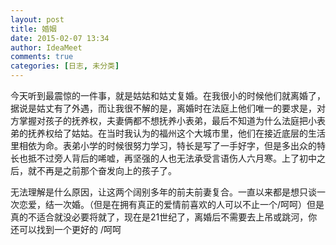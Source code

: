 ```yaml
---
layout: post
title: 婚姻
date: 2015-02-07 13:34
author: IdeaMeet
comments: true
categories: [日志, 未分类]
---
```

今天听到最震惊的一件事，就是姑姑和姑丈复婚。在我很小的时候他们就离婚了，据说是姑丈有了外遇，而让我很不解的是，离婚时在法庭上他们唯一的要求是，对方掌握对孩子的抚养权，夫妻俩都不想抚养小表弟，最后不知道为什么法庭把小表弟的抚养权给了姑姑。在当时我认为的福州这个大城市里，他们在接近底层的生活里相依为命。表弟小学的时候很努力学习，特长是写了一手好字，但是多出众的特长也抵不过旁人背后的唏嘘，再坚强的人也无法承受言语伤人六月寒。上了初中之后，就不再是之前那个奋发向上的孩子了。

无法理解是什么原因，让这两个阔别多年的前夫前妻复合。一直以来都是想只谈一次恋爱，结一次婚。（但是在拥有真正的爱情前喜欢的人可以不止一个/呵呵）但是真的不适合就没必要将就了，现在是21世纪了，离婚后不需要去上吊或跳河，你还可以找到一个更好的 /呵呵
